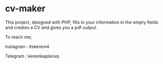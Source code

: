 # cv-maker

This project, designed with PHP, fills in your information in the empty fields and creates a CV and gives you a pdf output.

To reach me;

instagram : itskerem4

Telegram : keremkaplanxq
